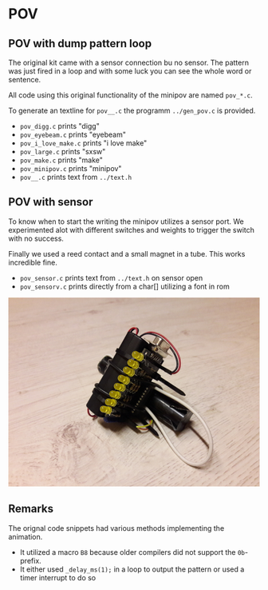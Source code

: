 # POV

## POV with dump pattern loop

The original kit came with a sensor connection bu no sensor. The pattern was
just fired in a loop and with some luck you can see the whole word or sentence.

All code using this original functionality of the minipov are named `pov_*.c`.

To generate an textline for `pov__.c` the programm `../gen_pov.c` is provided.

- `pov_digg.c` prints "digg"
- `pov_eyebeam.c` prints "eyebeam"
- `pov_i_love_make.c` prints "i love make"
- `pov_large.c` prints "sxsw"
- `pov_make.c` prints "make"
- `pov_minipov.c` prints "minipov"
- `pov__.c` prints text from `../text.h`

## POV with sensor

To know when to start the writing the minipov utilizes a sensor port. We
experimented alot with different switches and weights to trigger the switch
with no success.

Finally we used a reed contact and a small magnet in a tube.
This works incredible fine.

- `pov_sensor.c` prints text from `../text.h` on sensor open
- `pov_sensorv.c` prints directly from a char[] utilizing a font in rom

![IMG](../media/2021-09-05-22-16-34-0007.sized.jpg)

## Remarks

The orignal code snippets had various methods implementing the animation.

- It utilized a macro `B8` because older compilers did not support the `0b`-prefix.
- It either used `_delay_ms(1);` in a loop to output the pattern or used a timer interrupt to do so

